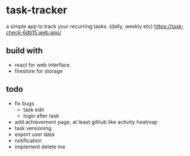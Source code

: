 # task-tracker
a simple app to track your recurring tasks. (daily, weekly etc)
https://task-check-6db15.web.app/

## build with
- react for web interface
- firestore for storage

## todo
-  fix bugs
   - task edit
   - login after task
-  add achievement page, at least github like activity heatmap
-  task versioning
-  export user data
-  notification
-  implement delete me 